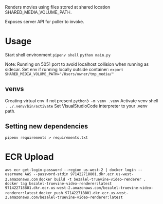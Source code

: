 Renders movies using files stored at shared location SHARED_MEDIA_VOLUME_PATH.

Exposes server API for poller to invoke.

# Usage
Start shell environment
`pipenv shell`
`python main.py`

Note: Running on 5051 port to avoid localhost collision when running as sidecar.
Set env if running locally outside container:
`export SHARED_MEDIA_VOLUME_PATH="/Users/owner/tmp_media/"`
## venvs
Creating virtual env if not present `python3 -m venv .venv`
Activate venv shell `. ./.venv/bin/activate`
Set VisualStudioCode interpreter to your .venv path.

## Setting new dependencies
`pipenv requirements > requirements.txt`

# ECR Upload
`aws ecr get-login-password --region us-west-2 | docker login --username AWS --password-stdin 971422718801.dkr.ecr.us-west-2.amazonaws.com`
`docker build -t bezalel-truevine-video-renderer .`
`docker tag bezalel-truevine-video-renderer:latest 971422718801.dkr.ecr.us-west-2.amazonaws.com/bezalel-truevine-video-renderer:latest`
`docker push 971422718801.dkr.ecr.us-west-2.amazonaws.com/bezalel-truevine-video-renderer:latest`

